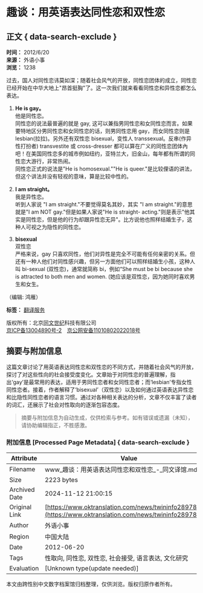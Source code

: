 # 趣谈：用英语表达同性恋和双性恋

## 正文 { data-search-exclude }


**时间：** 2012/6/20  
**来源：** 外语小事  
**浏览：** 1238  

过去，国人对同性恋讳莫如深；随着社会风气的开放，同性恋团体的成立，同性恋已经开始在中华大地上"昂首挺胸"了。这一次我们就来看看同性恋和异性恋都怎么表达。  

1. **He is gay。**  
   他是同性恋。  
   同性恋的说法最普遍的就是 gay, 这可以兼指男同性恋和女同性恋而言。如果要特地区分男同性恋和女同性恋的话，则男同性恋用 gay，而女同性恋则是 lesbian(拉拉)。另外还有双性恋 bisexual，变性人 transsexual。反串(作异性打扮者) transvestite 或 cross-dresser 都可以算在广义的同性恋团体內吧！在美国同性恋多的城市例如纽约，亚特兰大，旧金山，每年都有所谓的同性恋大游行，非常热闹。  
   同性恋正式的说法是"He is homosexual.""He is queer."是比较俚语的讲法，但这个讲法并没有轻视的意味，算是比较中性的。  

2. **I am straight。**  
   我是异性恋。  
   听到人家说 "I am straight."不要觉得莫名其妙，其实 "I am straight."的意思就是"I am NOT gay."但是如果人家说"He is straight- acting."则是表示"他其实是同性恋，但是他的行为却跟异性恋无异"。比方说他也照样结婚生子，这种人可视之为隐性的同性恋。  

3. **bisexual**  
   双性恋  
   严格来说，gay 只喜欢同性，他们对异性是完全不可能有任何亲密的关系。但还有一种人他们对同性感兴趣，但另一方面他们可以照样结婚生小孩，这种人叫 bi-sexual (双性恋)，通常就简称 bi，例如“She must be bi because she is attracted to both men and women. (她应该是双性恋，因为她同时喜欢男生和女生。  

（编辑: 鸿雁）

**标签：** [翻译服务](https://www.oktranslation.cn/ "翻译服务")

版权所有：北京[同文世纪](https://www.oktranslation.cn)科技有限公司  
[京ICP备13004890号-2](https://beian.miit.gov.cn/)　[京公网安备11010802022018号](http://www.beian.gov.cn/portal/registerSystemInfo?recordcode=11010802022018)

## 摘要与附加信息

<!-- tcd_abstract -->
这篇文章讨论了用英语表达同性恋和双性恋的不同方式，并随着社会风气的开放，探讨了对这些性向的社会接受度变化。文章始于对同性恋的普遍理解，指出‘gay’是最常用的表达，适用于男同性恋者和女同性恋者；而‘lesbian’专指女性同性恋者。接着，作者解释了‘bisexual’（双性恋）以及如何通过英语表达异性恋和比隐性同性恋者的语言习惯。通过对各种相关表达的分析，文章不仅丰富了读者的词汇，还展示了社会对性取向的逐渐包容态度。
<!-- tcd_abstract_end -->

> 摘要与附加信息为自动生成，仅供检索与参考。如有错误或遗漏（未知），请协助编辑指正，不胜感激。

### 附加信息 [Processed Page Metadata] { data-search-exclude }

| Attribute       | Value                                  |
|-----------------|----------------------------------------|
| Filename        | www_趣谈：用英语表达同性恋和双性恋_-_同文译馆.md                             |
| Size            | 2223 bytes                           |
| Archived Date   | 2024-11-12 21:00:15                             |
| Original Link   | [https://www.oktranslation.com/news/twininfo28978.html](https://www.oktranslation.com/news/twininfo28978.html)                       |
| Author          | 外语小事                               |
| Region          | 中国大陆                               |
| Date            | 2012-06-20                                 |
| Tags            | 性取向, 同性恋, 双性恋, 社会接受, 语言表达, 文化研究                                 |
| Evaluation            | [Unknown type(update needed)]                                 |
<!-- tcd_table_end -->

本文由跨性别中文数字档案馆归档整理，仅供浏览。版权归原作者所有。
